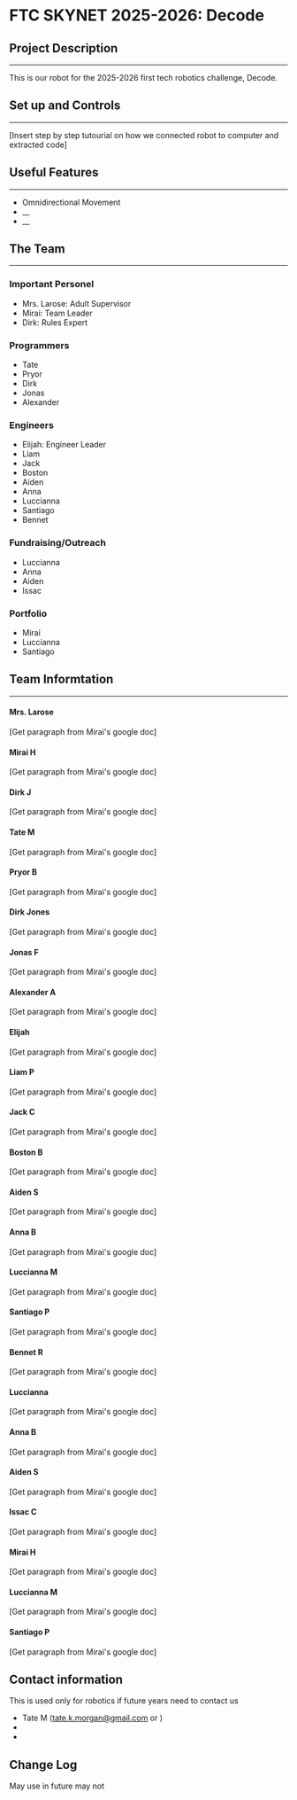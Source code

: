 # FTC SKYNET 2025-2026: Decode

## Project Description
___
This is our robot for the 2025-2026 first tech robotics challenge, Decode. 


## Set up and Controls
___
[Insert step by step tutourial on how we connected robot to computer and extracted code]


## Useful Features
___
+ Omnidirectional Movement
+ __
+ __

## The Team
___
### Important Personel
+ Mrs. Larose: Adult Supervisor
+ Mirai: Team Leader
+ Dirk: Rules Expert
### Programmers
+ Tate
+ Pryor
+ Dirk
+ Jonas
+ Alexander
### Engineers
+ Elijah: Engineer Leader
+ Liam
+ Jack
+ Boston
+ Aiden
+ Anna
+ Luccianna
+ Santiago
+ Bennet
### Fundraising/Outreach
+ Luccianna
+ Anna
+ Aiden
+ Issac
### Portfolio
+ Mirai
+ Luccianna
+ Santiago

## Team Informtation
___
#### Mrs. Larose
[Get paragraph from Mirai's google doc]
#### Mirai H
[Get paragraph from Mirai's google doc]
#### Dirk J
[Get paragraph from Mirai's google doc]
#### Tate M
[Get paragraph from Mirai's google doc]
#### Pryor B
[Get paragraph from Mirai's google doc]
#### Dirk Jones
[Get paragraph from Mirai's google doc]
#### Jonas F
[Get paragraph from Mirai's google doc]
#### Alexander A
[Get paragraph from Mirai's google doc]
#### Elijah
[Get paragraph from Mirai's google doc]
#### Liam P
[Get paragraph from Mirai's google doc]
#### Jack C
[Get paragraph from Mirai's google doc]
#### Boston B
[Get paragraph from Mirai's google doc]
#### Aiden S
[Get paragraph from Mirai's google doc]
#### Anna B
[Get paragraph from Mirai's google doc]
#### Luccianna M
[Get paragraph from Mirai's google doc]
#### Santiago P
[Get paragraph from Mirai's google doc]
#### Bennet R
[Get paragraph from Mirai's google doc]
#### Luccianna
[Get paragraph from Mirai's google doc]
#### Anna B
[Get paragraph from Mirai's google doc]
#### Aiden S
[Get paragraph from Mirai's google doc]
#### Issac C
[Get paragraph from Mirai's google doc]
#### Mirai H
[Get paragraph from Mirai's google doc]
#### Luccianna M
[Get paragraph from Mirai's google doc]
#### Santiago P
[Get paragraph from Mirai's google doc]

## Contact information
This is used only for robotics if future years need to contact us
+ Tate M (tate.k.morgan@gmail.com or )
+ 
+ 


## Change Log
May use in future may not